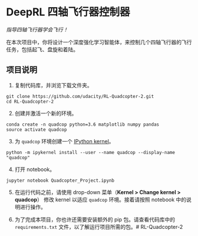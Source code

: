 # DeepRL 四轴飞行器控制器

_指导四轴飞行器学会飞行！_

在本次项目中，你将设计一个深度强化学习智能体，来控制几个四轴飞行器的飞行任务，包括起飞、盘旋和着陆。

## 项目说明

1. 复制代码库，并浏览下载文件夹。

```
git clone https://github.com/udacity/RL-Quadcopter-2.git
cd RL-Quadcopter-2
```

2. 创建并激活一个新的环境。

```
conda create -n quadcop python=3.6 matplotlib numpy pandas
source activate quadcop
```

3. 为 `quadcop` 环境创建一个 [IPython kernel](http://ipython.readthedocs.io/en/stable/install/kernel_install.html)。 
```
python -m ipykernel install --user --name quadcop --display-name "quadcop"
```

4. 打开 notebook。
```
jupyter notebook Quadcopter_Project.ipynb
```

5. 在运行代码之前，请使用 drop-down 菜单（**Kernel > Change kernel > quadcop**） 修改 kernel 以适应 `quadcop` 环境。接着请按照 notebook 中的说明进行操作。

6. 为了完成本项目，你也许还需要安装额外的 pip 包。请查看代码库中的 `requirements.txt` 文件，以了解运行项目所需的包。# RL-Quadcopter-2
